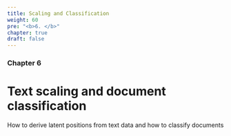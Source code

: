 ```yaml
---
title: Scaling and Classification
weight: 60
pre: "<b>6. </b>"
chapter: true
draft: false
---
```


### Chapter 6

# Text scaling and document classification

How to derive latent positions from text data and how to classify documents
